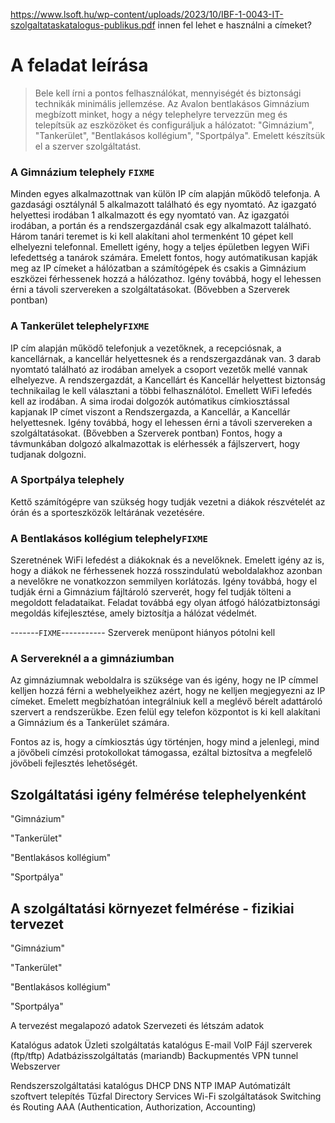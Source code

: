 https://www.lsoft.hu/wp-content/uploads/2023/10/IBF-1-0043-IT-szolgaltataskatalogus-publikus.pdf
innen fel lehet e használni a címeket?


# A feladat leírása

>Bele kell írni a pontos felhasználókat, mennyiségét és biztonsági technikák minimális jellemzése. 
Az Avalon bentlakásos Gimnázium megbízott minket, hogy a  négy telephelyre tervezzün meg és telepítsük az eszközöket és configuráljuk a hálózatot: "Gimnázium", "Tankerület", "Bentlakásos kollégium", "Sportpálya". Emelett készítsük el a szerver szolgáltatást.

### A Gimnázium  telephely ``FIXME`` 
Minden egyes alkalmazottnak van külön IP cím alapján működő telefonja. A gazdasági osztálynál 5 alkalmazott található és egy nyomtató. Az igazgató helyettesi irodában 1 alkalmazott és egy nyomtató van.  Az igazgatói irodában, a portán és a rendszergazdánál csak egy alkalmazott található. Három tanári teremet is ki kell alakítani ahol termenként 10 gépet kell elhelyezni telefonnal. Emellett igény, hogy a teljes épületben legyen WiFi lefedettség a tanárok számára. Emelett fontos, hogy autómatikusan kapják meg az IP címeket a hálózatban a számítógépek és csakis a Gimnázium eszközei férhessenek hozzá a hálózathoz. Igény továbbá, hogy el lehessen érni a távoli szervereken a szolgáltatásokat. (Bővebben a Szerverek pontban)

### A Tankerület telephely``FIXME`` 
IP cím alapján működő telefonjuk a vezetőknek, a recepciósnak, a kancellárnak, a kancellár helyettesnek és a rendszergazdának van. 3 darab nyomtató található az irodában amelyek a csoport vezetők mellé vannak elhelyezve. A rendszergazdát, a Kancellárt és Kancellár helyettest biztonság technikailag le kell választani a többi felhasználótol. Emellett WiFi lefedés kell az irodában. A sima irodai dolgozók autómatikus címkiosztással kapjanak IP címet viszont a Rendszergazda, a Kancellár, a Kancellár helyettesnek. Igény továbbá, hogy el lehessen érni a távoli szervereken a szolgáltatásokat. (Bővebben a Szerverek pontban) Fontos, hogy a távmunkában dolgozó alkalmazottak is elérhessék a fájlszervert, hogy tudjanak dolgozni.

### A Sportpálya telephely

Kettő számítógépre van szükség hogy tudják vezetni a diákok részvételét az órán és a sporteszközök leltárának vezetésére.

### A Bentlakásos kollégium telephely``FIXME`` 

Szeretnének WiFi lefedést a diákoknak és a nevelőknek. Emelett igény az is, hogy a diákok ne férhessenek hozzá rosszindulatú weboldalakhoz azonban a nevelőkre ne vonatkozzon semmilyen korlátozás. Igény továbbá, hogy el tudják érni a Gimnázium fájltároló szerverét, hogy fel tudják tölteni a megoldott feladataikat. Feladat továbbá egy olyan átfogó hálózatbiztonsági megoldás kifejlesztése, amely biztosítja a hálózat védelmét. 

-------``FIXME``-----------
Szerverek menüpont hiányos pótolni kell

### A Servereknél a a gimnáziumban
Az gimnáziumnak weboldalra is szüksége van és igény, hogy ne IP címmel kelljen hozzá férni a webhelyeikhez azért, hogy ne kelljen megjegyezni az IP címeket. Emelett megbízhatóan integrálniuk kell a meglévő bérelt adattároló szervert a rendszerükbe. Ezen felül egy telefon központot is ki kell alakítani a Gimnázium  és a Tankerület számára.

Fontos az is, hogy a címkiosztás úgy történjen, hogy mind a jelenlegi, mind a jövőbeli címzési protokollokat támogassa, ezáltal biztosítva a megfelelő jövőbeli fejlesztés lehetőségét.




## Szolgáltatási igény felmérése telephelyenként 

"Gimnázium"


"Tankerület"


"Bentlakásos kollégium"


"Sportpálya"


  
## A szolgáltatási környezet felmérése - fizikiai tervezet

"Gimnázium"


"Tankerület"


"Bentlakásos kollégium"


"Sportpálya"




A tervezést megalapozó adatok
    Szervezeti és létszám adatok



Katalógus adatok 
Üzleti szolgáltatás katalógus
    E-mail
    VoIP
    Fájl szerverek (ftp/tftp)
    Adatbázisszolgáltatás (mariandb)
    Backupmentés
    VPN tunnel
    Webszerver


Rendszerszolgáltatási katalógus
    DHCP
    DNS
    NTP
    IMAP
    Autómatizált szoftvert telepítés
    Tűzfal
    Directory Services
    Wi-Fi szolgáltatások
    Switching és Routing
    AAA (Authentication, Authorization, Accounting)



